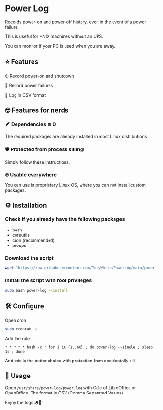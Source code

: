 # Power Log

Records power-on and power-off history, even in the event of a power failure.

This is useful for *NIX machines without an UPS.

You can monitor if your PC is used when you are away.

## ⭐ Features

⏻ Record power-on and shutdown

🔌 Record power failures

📜 Log in CSV format

## 🤓 Features for nerds

### 🪶 Dependencies ≅ 0

The required packages are already installed in most Linux distributions.

### 🛡️ Protected from process killing!

Simply follow these instructions.

### 🔥 Usable everywhere

You can use in proprietary Linux OS, where you can not install custom packages.

## ⚙️ Installation

### Check if you already have the following packages

* bash
* coreutils
* cron (recommended)
* procps

### Download the script

```bash
wget "https://raw.githubusercontent.com/TonyWhite/PowerLog/main/power-log" -O "power-log"
```

### Install the script with root privileges

```bash
sudo bash power-log --install
```

## 🛠️ Configure

Open cron

```bash
sudo crontab -e
```

Add the rule

```
* * * * * bash -c ' for i in {1..60} ; do power-log --single ; sleep 1s ; done '
```

And this is the better choice with protection from accidentally kill

## 🚀 Usage

Open `/usr/share/power-log/power.log` with Calc of LibreOffice or OpenOffice. The format is CSV (Comma Separated Values).

Enjoy the logs 🪵🦫
